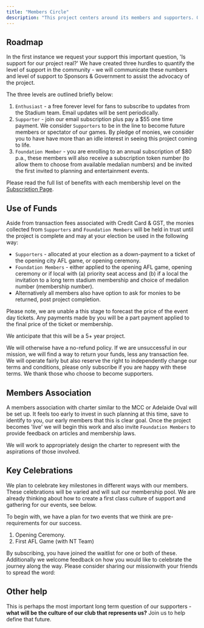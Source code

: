 ```yaml
---
title: "Members Circle"
description: "This project centers around its members and supporters. Our goal is to create an inclusive membership program, which all will wish to belong.  Read more for how you may get involved and join as a foundation member."
---
```



## Roadmap
In the first instance we request your support this important question, 'Is support for our project real?'  We have created three hurdles to quantify the level of support in the community - we will communicate these numbers and level of support to Sponsors & Government to assist the advocacy of the project.

The three levels are outlined briefly below:

1. `Enthusiast` - a free forever level for fans to subscribe to updates from the Stadium team.  Email updates will be sent periodically.
2. `Supporter` - join our email subscription plus pay a $55 one time payment.  We consider `Supporters` to be in the line to become future members or spectator of our games.  By pledge of monies, we consider you to have have more than an idle interest in seeing this project coming to life.
3. `Foundation Member` - you are enrolling to an annual subscription of $80 p.a., these members will also receive a subscription token number (to allow them to choose from available medalian numbers) and be invited the first invited to planning and entertainment events.

Please read the full list of benefits with each membership level on the [Subscription Page]().  

## Use of Funds
Aside from transaction fees associated with Credit Card & GST, the monies collected from `Supporters` and `Foundation Members` will be held in trust until the project is complete and may at your election be used in the following way:

- `Supporters` - allocated at your election as a down-payment to a ticket of the opening city AFL game, or opening ceremony.
- `Foundation Members` - either applied to the opening AFL game, opening ceremony or if local with (a) priority seat access and (b) if a local the invitation to a long term stadium membership and choice of medalion number (membership number).
- Alternatively all members also have option to ask for monies to be returned, post project completion.

Please note, we are unable a this stage to forecast the price of the event day tickets.  Any payments made by you will be a part payment applied to the final price of the ticket or membership.

We anticipate that this will be a 5+ year project.

We will otherwise have a no-refund policy.  If we are unsuccessful in our mission, we will find a way to return your funds, less any transaction fee.  We will operate fairly but also reserve the right to independently change our terms and conditions, please only subscribe if you are happy with these terms.  We thank those who choose to become supporters.


## Members Association

A members association with charter similar to the MCC or Adelaide Oval will be set up.  It feels too early to invest in such planning at this time, save to identify to you, our early members that this is clear goal.  Once the project becomes 'live' we will begin this work and also invite `Foundation Members` to provide feedback on articles and membership laws.

We will work to appropriately design the charter to represent with the aspirations of those involved.

## Key Celebrations

We plan to celebrate key milestones in different ways with our members.  These celebrations will be varied and will suit our membership pool.  We are already thinking about how to create a first class culture of support and gathering for our events, see below.

To begin with, we have a plan for two events that we think are pre-requirements for our success.

1. Opening Ceremony.
2. First AFL Game (with NT Team)

By subscribing, you have joined the waitlist for one or both of these.  Additionally we welcome feedback on how you would like to celebrate the journey along the way.  Please consider sharing our missionwith your friends to spread the word:





## Other help

This is perhaps the most important long term question of our supporters - **what will be the culture of our club that represents us?**  Join us to help define that future.  
